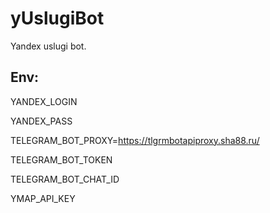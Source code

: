 # yUslugiBot
Yandex uslugi bot.
## Env:
  YANDEX_LOGIN
  
  YANDEX_PASS
  
  TELEGRAM_BOT_PROXY=https://tlgrmbotapiproxy.sha88.ru/
  
  TELEGRAM_BOT_TOKEN
  
  TELEGRAM_BOT_CHAT_ID
  
  YMAP_API_KEY
  
